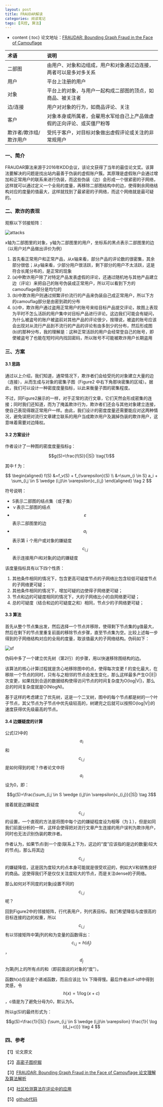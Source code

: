 ```yaml
---
layout: post
title: FRAUDAR解读
categories: 阅读笔记
tags: [风控, 算法]
---
```

* content
{:toc}
论文地址：[FRAUDAR: Bounding Graph Fraud in the Face of Camouflage](https://www.kdd.org/kdd2016/papers/files/rfp0110-hooiA.pdf)



| 术语                   | 说明                                                         |
| :--------------------- | :----------------------------------------------------------- |
| 二部图                 | 由用户、对象和边组成，用户和对象通过边连接，两者可以是多对多关系 |
| 用户                   | 平台上注册的用户                                             |
| 对象                   | 平台上的对象，与用户一起构成二部图的顶点，如商品、被关注者   |
| 边/连接                | 用户对对象的行为，如商品评论、关注                           |
| 客户                   | 对象本身或所属者，会雇用水军给自己上产品做虚假的正向评论、或买僵尸粉等 |
| 欺诈者/欺诈组/欺诈用户 | 受托于客户，对目标对象做出虚假评论或关注的非常规用户         |

### 一、简介

FRAUDAR算法来源于2016年KDD会议，该论文获得了当年的最佳论文奖。该算法要解决的问题是找出站内最善于伪装的虚假账户簇。其原理是虚假账户会通过增加和正常用户的联系来进行伪装，而这些伪装（边）会形成一个很紧密的子网络，这样就可以通过定义一个全局的度量，再移除二部图结构中的边，使得剩余网络结构对应的度量的值最大，这样就找到了最紧密的子网络，而这个网络就是最可疑的。



### 二、欺诈的表现

观察以下邻接矩阵：

![attacks](/posts_img/2019/Fraudar/attacks.png)

x轴为二部图里的对象，y轴为二部图里的用户，坐标系的黑点表示二部图里的边（以用户对产品做出评价为例）

1. 首先看正常用户和正常产品，从x轴来看，部分产品的评论数的很密集，其余部分很低；从y轴来看，少部分用户很活跃，剩下部分的用户不太活跃，这是符合长尾分布的，是正常的现象
2. (a)中欺诈用户除了对特定产品发表虚假的评论，还通过随机地与其他产品建立边（评论）来把自己的账号伪装成正常用户，所以可以看到下方的camouflage部分是均匀的
3. (b)中欺诈用户则通过频繁评价流行的产品来伪装自己成正常用户，所以下方的camouflag部分是由密到疏的分布
4. (c)中，欺诈用户通过盗用正常用户的账号来给目标产品提交评论，故图上表现为平时不怎么活跃的用户集中对目标产品进行评论。这边我们可能会有疑问，为什么被盗号的账户被盗前对其他产品的评论很少，按理说，被盗的账号应该会出现对从流行产品到不流行的产品的评论有由多到少的分布，然后形成图(b)的那种分布，我的理解是：这种正常活跃的用户会经常登自己的账号，即使被盗号了也能在短时间内找回密码，所以账号不可能被欺诈用户长期盗用



### 三、方案

#### 3.1 思路

通过以上介绍，我们知道，通常情况下，欺诈者们会给受托的对象建立大量的边（连接），从而生成与对象的密集子图（Figure2 中右下角那块密集的区域）。据此，我们可以设计一种密度度量指标，以此来衡量子图的密集程度。

不过，同Figure2展示的一样，对于正常的流行文章，它们天然会形成密集的连接；同时我们还知道，而为了掩盖欺诈行为，欺诈者们还会与其他对象建立连接，使自己表现得跟正常用户一样。由此，我们设计的密度度量还需要能应对这两种情况，避免误把对流行文章建立联系的用户当成欺诈用户及漏掉伪装的欺诈用户，这意味着需要对边降权。

#### 3.2 方案设计

作者设计了一种图的密度度量指标g：

$$g(S)=\frac{f(S)}{|S|} \tag{1}$$

其中 f 为：

$$
\begin{aligned}
f(S) &=f_v(S) + f_{\varepsilon}(S) \\
&=\sum_{i \in S} a_i + \sum_{i,j \in S \wedge (i,j)\in \varepsilon}c_{i,j}
\end{aligned} \tag 2
$$

符号说明：

- S表示二部图的结点集（或子集）
- ｖ表示二部图的结点
- $$\varepsilon$$ 表示二部图里的边
-  $$a_i$$ 表示第ｉ个用户或对象的嫌疑度
- $$c_{i,j}$$ 表示连接用户i和对象j的边的嫌疑度

该度量指标具有以下四个性质：

1. 其他条件相同的情况下，包含更高可疑度节点的子网络比包含较低可疑度节点的子网络更可疑；
2. 其他条件相同的情况下，增加可疑的边使得子网络更可疑；
3. 节点和边的可疑度相同的情况下，大的子网络比小的自网络更可疑；
4. 总的可疑度（结合和边的可疑度之和）相同，节点少的子网络更可疑；

#### 3.3 算法

首先从整个节点集出发，然后选择一个节点并移除，使得剩下节点集的g值最大，然后在剩下的节点里重复前面的移除节点步骤，直至节点集为空。比较上述每一步得到的子网络结构对应的全局的度量，取该值最大的子网络结构。伪码如下：

![sf](/posts_img/2019/Fraudar/fraudar-algorithm.png)

伪码中多了一个建立优先树（第2行）的步骤，用以快速移除图结构的边。

该算法的核心计算过程就是贪心地移除图中的点，使得每次变更 f 的变化最大，在移除一个节点的同时，只有与之相邻的节点会发生变化，那么这样最多产生O(\|E\|)次变更，如果找到合适的数据结构使得访问节点的时间复杂度为O(log\|V\|)，那么总的时间复杂度就是O(NlogN)。

基于这样的考虑建立了优先树，这是一个二叉树，图中的每个节点都是树的一个叶子节点，其父节点为子节点中优先级较高的，树建完之后就可以按照O(log\|V\|)的速度获得优先级最高的节点。

#### 3.4 边嫌疑度的计算

公式(2)中的$$a_i$$和$$c_{i,j}$$是如何得到的呢？作者论文中将$$a_i$$设为0，即：

$$g(S)=\frac{\sum_{i,j \in S \wedge (i,j)\in \varepsilon}c_{i,j}}{|S|} \tag 3​$$

接着就是边嫌疑度$$c_{i,j}$$的设置，一个直观的方法是将图中每个边的嫌疑程度设为相等（为１），但是如同我们前面分析的一样，这样会使得把对流行文章产生连接的用户误判为欺诈用户，同时也无法识别伪装的欺诈者。

作者认为，如果节点i到一个度(联系上下为，这边的“度”应该指的是边的数量)较大的节点j，那么将其边$$c_{i,j}$$的嫌疑降低，这是因为度较大的点本身可能就是很受欢迎的，例如大V和销售良好的商品。这使得我们不是仅仅关注度较大的节点，而是关注dense的子网络。

那么如何对不同度的对象j设置不同的$$c_{i,j}$$呢？

回到Figure2中的邻接矩阵，行代表用户，列代表目标。我们希望降低与度很高的目标连接的边的权重，所以$$c_{i,j}$$有以邻接矩阵中第j列的和为变量的函数得出：$$c_{i.j}=h(d_j)$$，$$d_j$$为第j列上的所有点的和（即前面说的对象的“度”）。

函数h(x)应该是个递减函数，而且应该比 1/x 下降得慢。最后作者从tf-idf中得到灵感，令$$h(x)=1/\log (x+c)​$$，c值是为了避免分母为0，默认为5。

所以g(S)的最终形式为：

$$g(S)=\frac{1}{|S|} {\sum_{i,j \in S \wedge (i,j)\in \varepsilon} \frac{1}{ \log (d_j+c)}} \tag 4 $$





### 四、参考

【1】论文原文

【2】[高密子图挖掘](http://www.sohu.com/a/250871870_395209)

【3】[FRAUDAR: Bounding Graph Fraud in the Face of Camouflage 论文理解及算法解析](http://www.voidcn.com/article/p-vjqyoznr-bpx.html)﻿

【4】[社区检测算法在评论中的应用](https://www.freebuf.com/column/196392.html)

【5】[github代码](https://github.com/rgmining/fraudar)
